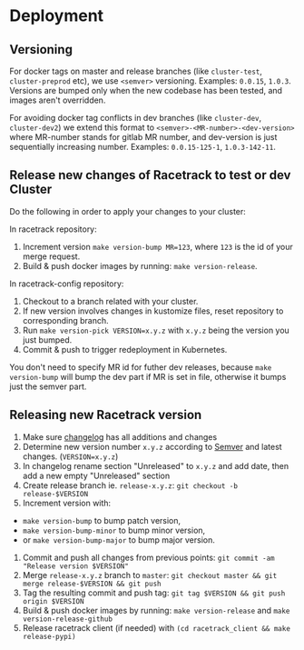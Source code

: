 # Deployment

## Versioning

For docker tags on master and release branches (like `cluster-test`, `cluster-preprod` etc),
we use `<semver>` versioning. Examples: `0.0.15`, `1.0.3`.
Versions are bumped only when the new codebase has been tested, and images aren't overridden.

For avoiding docker tag conflicts in dev branches (like `cluster-dev`, `cluster-dev2`)
we extend this format to `<semver>-<MR-number>-<dev-version>`
where MR-number stands for gitlab MR number, and dev-version is just sequentially increasing number.
Examples: `0.0.15-125-1`, `1.0.3-142-11`.

## Release new changes of Racetrack to test or dev Cluster

Do the following in order to apply your changes to your cluster:

In racetrack repository:

1. Increment version `make version-bump MR=123`, where `123` is the id of your merge request.
1. Build & push docker images by running: `make version-release`.

In racetrack-config repository:

1. Checkout to a branch related with your cluster.
1. If new version involves changes in kustomize files, reset repository to corresponding branch.
1. Run `make version-pick VERSION=x.y.z` with `x.y.z` being the version you just bumped.
1. Commit & push to trigger redeployment in Kubernetes.

You don't need to specify MR id for futher dev releases, because `make version-bump` 
will bump the dev part if MR is set in file, otherwise it bumps just the semver part.

## Releasing new Racetrack version

1. Make sure [changelog](../CHANGELOG.md) has all additions and changes
1. Determine new version number `x.y.z` according to [Semver](https://semver.org/) and latest changes. (`VERSION=x.y.z`)
1. In changelog rename section "Unreleased" to `x.y.z` and add date, then
   add a new empty "Unreleased" section 
1. Create release branch ie. `release-x.y.z`: `git checkout -b release-$VERSION`
1. Increment version with:
  - `make version-bump` to bump patch version, 
  - `make version-bump-minor` to bump minor version,
  - or `make version-bump-major` to bump major version.
1. Commit and push all changes from previous points: `git commit -am "Release version $VERSION"`
1. Merge `release-x.y.z` branch to `master`: `git checkout master && git merge release-$VERSION && git push`
1. Tag the resulting commit and push tag: `git tag $VERSION && git push origin $VERSION`
1. Build & push docker images by running: `make version-release` and `make version-release-github`
1. Release racetrack client (if needed) with `(cd racetrack_client && make release-pypi)`
